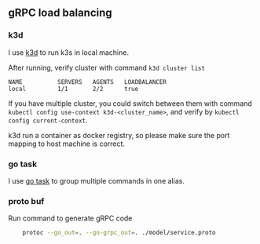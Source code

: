 ## gRPC load balancing

### k3d

I use [k3d](https://k3d.io/stable/) to run k3s in local machine.

After running, verify cluster with command `k3d cluster list`

```
NAME          SERVERS   AGENTS   LOADBALANCER
local         1/1       2/2      true
```
If you have multiple cluster, you could switch between them with command `kubectl config use-context k3d-<cluster_name>`, and verify by `kubectl config current-context`.

k3d run a container as docker registry, so please make sure the port mapping to host machine is correct.

### go task

I use [go task](https://taskfile.dev/#/) to group multiple commands in one alias.

### proto buf

Run command to generate gRPC code
```bash
    protoc --go_out=. --go-grpc_out=. ./model/service.proto
```
